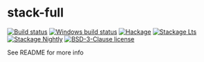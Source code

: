 # stack-full

[![Build status](https://img.shields.io/travis/chshersh/stack-full.svg?logo=travis)](https://travis-ci.org/chshersh/stack-full)
[![Windows build status](https://ci.appveyor.com/api/projects/status/github/chshersh/stack-full?branch=master&svg=true)](https://ci.appveyor.com/project/chshersh/stack-full)
[![Hackage](https://img.shields.io/hackage/v/stack-full.svg?logo=haskell)](https://hackage.haskell.org/package/stack-full)
[![Stackage Lts](http://stackage.org/package/stack-full/badge/lts)](http://stackage.org/lts/package/stack-full)
[![Stackage Nightly](http://stackage.org/package/stack-full/badge/nightly)](http://stackage.org/nightly/package/stack-full)
[![BSD-3-Clause license](https://img.shields.io/badge/license-BSD--3--Clause-blue.svg)](LICENSE)

See README for more info
